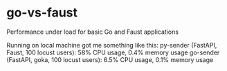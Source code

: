 # go-vs-faust
Performance under load for basic Go and Faust applications

Running on local machine got me something like this:
py-sender (FastAPI, Faust, 100 locust users):  58% CPU usage, 0.4% memory usage
go-sender (FastAPI, goka,  100 locust users): 6.5% CPU usage, 0.1% memory usage
